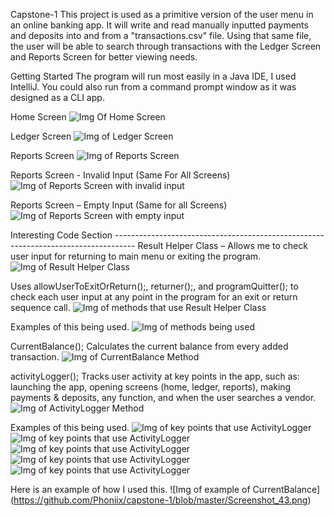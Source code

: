 Capstone-1
This project is used as a primitive version of the user menu in an online banking app. It will write and read manually inputted payments and deposits into and from a "transactions.csv" file. Using that same file, the user will be able to search through transactions with the Ledger Screen and Reports Screen for better viewing needs. 

Getting Started 
The program will run most easily in a Java IDE, I used IntelliJ. You could also run from a command prompt window as it was designed as a CLI app. 

Home Screen
![Img Of Home Screen](https://github.com/Phoniix/capstone-1/blob/master/Screenshot_34.png)


Ledger Screen
![Img of Ledger Screen](https://github.com/Phoniix/capstone-1/blob/master/Screenshot_35.png)


Reports Screen
![Img of Reports Screen](https://github.com/Phoniix/capstone-1/blob/master/Screenshot_36.png)

Reports Screen - Invalid Input (Same For All Screens)
![Img of Reports Screen with invalid input](https://github.com/Phoniix/capstone-1/blob/master/Screenshot_37.png)



Reports Screen – Empty Input (Same for all Screens)
![Img of Reports Screen with empty input](https://github.com/Phoniix/capstone-1/blob/master/Screenshot_38.png)


Interesting Code Section -----------------------------------------------------------------------------------
Result Helper Class – Allows me to check user input for returning to main menu or exiting the program.
![Img of Result Helper Class](https://github.com/Phoniix/capstone-1/blob/master/Screenshot_39.png)



Uses allowUserToExitOrReturn();, returner();, and programQuitter(); to check each user input at any point in the program for an exit or return sequence call.
![Img of methods that use Result Helper Class](https://github.com/Phoniix/capstone-1/blob/master/Screenshot_40.png)

Examples of this being used.
![Img of methods being used](https://github.com/Phoniix/capstone-1/blob/master/Screenshot_41.png)

CurrentBalance();
Calculates the current balance from every added transaction. 
![Img of CurrentBalance Method](https://github.com/Phoniix/capstone-1/blob/master/Screenshot_42.png)

activityLogger();
Tracks user activity at key points in the app, such as: launching the app, opening screens (home, ledger, reports), making payments & deposits, any function, and when the user searches a vendor.
![Img of ActivityLogger Method](https://github.com/Phoniix/capstone-1/blob/master/Screenshot_44.png)

Examples of this being used.
![Img of key points that use ActivityLogger](https://github.com/Phoniix/capstone-1/blob/master/Screenshot_47.png)
![Img of key points that use ActivityLogger](https://github.com/Phoniix/capstone-1/blob/master/Screenshot_48.png) 
![Img of key points that use ActivityLogger](https://github.com/Phoniix/capstone-1/blob/master/Screenshot_49.png) 
![Img of key points that use ActivityLogger](https://github.com/Phoniix/capstone-1/blob/master/Screenshot_46.png) 
![Img of key points that use ActivityLogger](https://github.com/Phoniix/capstone-1/blob/master/Screenshot_45.png)



Here is an example of how I used this.
![Img of example of CurrentBalance] (https://github.com/Phoniix/capstone-1/blob/master/Screenshot_43.png)
